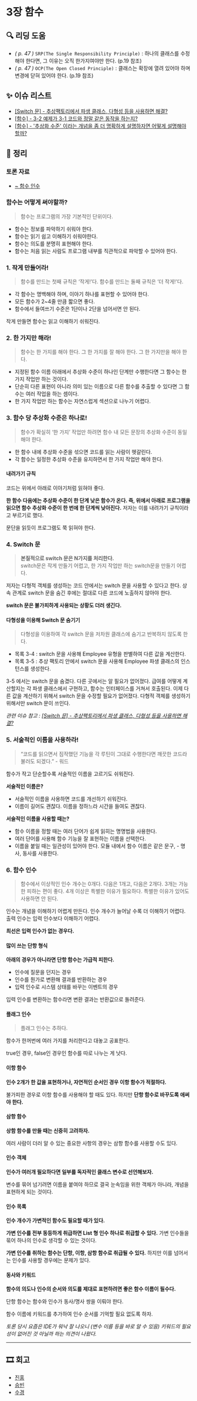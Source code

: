 # 3장 함수

## 🔍 리딩 도움
- _( p. 47 )_ `SRP(The Single Responsibility Principle)` : 하나의 클래스를 수정해야 한다면, 그 이유는 오직 한가지여야만 한다. (p.19 참조)
- _( p. 47 )_ `OCP(The Open Closed Principle)` : 클래스는 확장에 열려 있어야 하며 변경에 닫혀 있어야 한다. (p.19 참조)


## ✨ 이슈 리스트
- [[Switch 문] - 추상팩토리에서 파생 클래스, 다형성 등을 사용하면 해결?](https://github.com/Eighteeen/CleanCode_Book_Study/issues/3)
- [[함수] - 3-2 예제가 3-1 코드와 정말 같은 동작을 하는지?](https://github.com/Eighteeen/CleanCode_Book_Study/issues/4)
- [[함수] - '추상화 수준' 이라는 개념을 좀 더 명확하게 설명하자면 어떻게 설명해야 할까?](https://github.com/Eighteeen/CleanCode_Book_Study/issues/5)

## 📝 정리

### 토론 자료
- [~ 함수 인수](./reference/reference1.pdf)


### 함수는 어떻게 써야할까?
> 함수는 프로그램의 가장 기본적인 단위이다.

- 함수는 정보를 파악하기 쉬워야 한다.
- 함수는 읽기 쉽고 이해하기 쉬워야한다.
- 함수는 의도를 분명히 표현해야 한다.
- 함수는 처음 읽는 사람도 프로그램 내부를 직관적으로 파악할 수 있어야 한다.


### 1. 작게 만들어라!
> 함수를 만드는 첫째 규칙은 ‘작게!’다. 함수를 만드는 둘째 규칙은 ‘더 작게!’다.

- 각 함수는 명백해야 하며, 이야기 하나를 표현할 수 있어야 한다.
- 모든 함수가 2~4줄 만큼 짧으면 좋다.
- 함수에서 들여쓰기 수준은 1단이나 2단을 넘어서면 안 된다.

작게 만들면 함수는 읽고 이해하기 쉬워진다.


### 2. 한 가지만 해라!
> 함수는 한 가지를 해야 한다. 그 한 가지를 잘 해야 한다. 그 한 가지만을 해야 한다.

- 지정된 함수 이름 아래에서 추상화 수준이 하나인 단계만 수행한다면 그 함수는 한 가지 작업만 하는 것이다.
- 단순히 다른 표현이 아니라 의미 있는 이름으로 다른 함수를 추출할 수 있다면 그 함수는 여러 작업을 하는 셈이다.
- 한 가지 작업만 하는 함수는 자연스럽게 섹션으로 나누기 어렵다.

### 3. 함수 당 추상화 수준은 하나로!
> 함수가 확실히 ‘한 가지’ 작업만 하려면 함수 내 모든 문장의 추상화 수준이 동일해야 한다.

- 한 함수 내에 추상화 수준을 섞으면 코드를 읽는 사람이 헷갈린다.
- 각 함수는 일정한 추상화 수준을 유지하면서 한 가지 작업만 해야 한다.

#### 내려가기 규칙
코드는 위에서 아래로 이야기처럼 읽혀야 좋다.

__한 함수 다음에는 추상화 수준이 한 단계 낮은 함수가 온다.
즉, 위에서 아래로 프로그램을 읽으면 함수 추상화 수준이 한 번에 한 단계씩 낮아진다.__
저자는 이를 내려가기 규칙이라고 부르기로 했다.

문단을 읽듯이 프로그램도 쭉 읽혀야 한다.


### 4. Switch 문
> __본질적으로 switch 문은 N가지를 처리한다.__  
> switch문은 작게 만들기 어렵고, 한 가지 작업만 하는 switch문을 만들기 어렵다.

저자는 다형적 객체를 생성하는 코드 안에서는 switch 문을 사용할 수 있다고 한다.
상속 관계로 switch 문을 숨긴 후에는 절대로 다른 코드에 노출하지 않아야 한다.

__switch 문은 불가피하게 사용되는 상황도 더러 생긴다.__

#### 다형성을 이용해 Switch 문 숨기기
> 다형성을 이용하여 각 switch 문을 저차원 클래스에 숨기고 반복하지 않도록 한다.

- 목록 3-4 : switch 문을 사용해 Employee 유형을 판별하여 다른 값을 계산한다.
- 목록 3-5 : 추상 팩토리 안에서 switch 문을 사용해 Employee 파생 클래스의 인스턴스를 생성한다.

3-5 에서는 switch 문을 숨겼다. 다른 곳에서는 알 필요가 없어졌다.
급여를 어떻게 계산할지는 각 파생 클래스에서 구현하고, 함수는 인터페이스를 거쳐서 호출된다. 이제 다른 값을 계산하기 위해서 switch 문을 수정할 필요가 없어졌다.
다형적 객체를 생성하기 위해서만 switch 문이 쓰인다.

_관련 이슈 참고 : [[Switch 문] - 추상팩토리에서 파생 클래스, 다형성 등을 사용하면 해결?](https://github.com/Eighteeen/CleanCode_Book_Study/issues/3)_


### 5. 서술적인 이름을 사용하라!
> “코드를 읽으면서 짐작했던 기능을 각 루틴이 그대로 수행한다면 깨끗한 코드라 불러도 되겠다.” - 워드

함수가 작고 단순할수록 서술적인 이름을 고르기도 쉬워진다.

__서술적인 이름은?__
- 서술적인 이름을 사용하면 코드를 개선하기 쉬워진다.
- 이름이 길어도 괜찮다. 이름을 정하느라 시간을 들여도 괜찮다.

__서술적인 이름을 사용할 때는?__
- 함수 이름을 정할 때는 여러 단어가 쉽게 읽히는 명명법을 사용한다.
- 여러 단어를 사용해 함수 기능을 잘 표현하는 이름을 선택한다.
- 이름을 붙일 때는 일관성이 있어야 한다. 모듈 내에서 함수 이름은 같은 문구, - 명사, 동사를 사용한다.


### 6. 함수 인수
> 함수에서 이상적인 인수 개수는 0개다. 다음은 1개고, 다음은 2개다. 3개는 가능한 피하는 편이 좋다. 4개 이상은 특별한 이유가 필요하다. 특별한 이유가 있어도 사용하면 안 된다.

인수는 개념을 이해하기 어렵게 만든다. 인수 개수가 늘어날 수록 더 이해하기 어렵다.
출력 인수는 입력 인수보다 이해하기 어렵다.

__최선은 입력 인수가 없는 경우다.__

#### 많이 쓰는 단항 형식
__아래의 경우가 아니라면 단항 함수는 가급적 피한다.__
- 인수에 질문을 던지는 경우
- 인수를 뭔가로 변환해 결과를 반환하는 경우
- 입력 인수로 시스템 상태를 바꾸는 이벤트의 경우

입력 인수를 변환하는 함수라면 변환 결과는 반환값으로 돌려준다.

#### 플래그 인수
> 플래그 인수는 추하다.

함수가 한꺼번에 여러 가지를 처리한다고 대놓고 공표한다.

true인 경우, false인 경우인 함수를 따로 나누는 게 낫다.

#### 이항 함수
__인수 2개가 한 값을 표현하거나, 자연적인 순서인 경우 이항 함수가 적절하다.__

불가피한 경우로 이항 함수를 사용해야 할 때도 있다. 하지만 __단항 함수로 바꾸도록 애써야 한다.__

#### 삼항 함수
__상함 함수를 만들 때는 신중히 고려하자.__

여러 사람이 더러 알 수 있는 중요한 사항의 경우는 삼항 함수를 사용할 수도 있다.

#### 인수 객체
__인수가 여러개 필요하다면 일부를 독자적인 클래스 변수로 선언해보자.__

변수를 묶어 넘기려면 이름을 붙여야 하므로 결국 눈속임을 위한 객체가 아니라, 개념을 표현하게 되는 것이다.

#### 인수 목록
__인수 개수가 가변적인 함수도 필요할 때가 있다.__

__가변 인수를 전부 동등하게 취급하면 List 형 인수 하나로 취급할 수 있다.__ 가변 인수들을 묶어 하나의 인수로 생각할 수 있는 것이다.

__가변 인수를 취하는 함수는 단항, 이항, 삼항 함수로 취급될 수 있다.__ 하지만 이를 넘어서는 인수를 사용할 경우에는 문제가 있다.

#### 동사와 키워드
__함수의 의도나 인수의 순서와 의도를 제대로 표현하려면 좋은 함수 이름이 필수다.__

단항 함수는 함수와 인수가 동사/명사 쌍을 이뤄야 한다.

함수 이름에 키워드를 추가하여 인수 순서를 기억할 필요 없도록 하자.

_토론 당시 요즘은 IDE가 워낙 잘 나오니 (변수 이름 등을 바로 알 수 있음) 키워드의 필요성이 없어진 것 아닐까 하는 의견이 나왔다._

---

## 🎞 회고

- [진홍](./kjh.md)
- [승빈](./wsb.md)
- [수경](./hsk.md)
